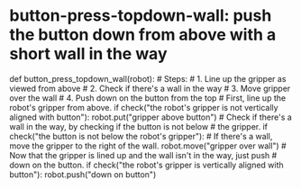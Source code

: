 # button-press-topdown-wall: push the button down from above with a short wall in the way
def button_press_topdown_wall(robot):
    # Steps:
    #  1. Line up the gripper as viewed from above
    #  2. Check if there's a wall in the way
    #  3. Move gripper over the wall
    #  4. Push down on the button from the top
    # First, line up the robot's gripper from above.
    if check("the robot's gripper is not vertically aligned with button"):
        robot.put("gripper above button")
    # Check if there's a wall in the way, by checking if the button is not below
    # the gripper.
    if check("the button is not below the robot's gripper"):
        # If there's a wall, move the gripper to the right of the wall.
        robot.move("gripper over wall")
    # Now that the gripper is lined up and the wall isn't in the way, just push
    # down on the button.
    if check("the robot's gripper is vertically aligned with button"):
        robot.push("down on button")